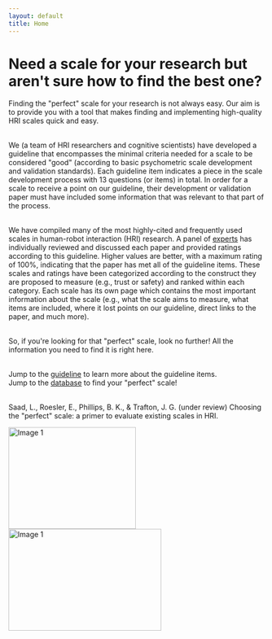 ```yaml
---
layout: default
title: Home
---
```


# Need a scale for your research but aren't sure how to find the best one?

Finding the "perfect" scale for your research is not always easy. Our aim is to provide you with a tool that makes finding and implementing high-quality HRI scales quick and easy.

<br>We (a team of HRI researchers and cognitive scientists) have developed a guideline that encompasses the minimal criteria needed for a scale to be considered "good" (according to basic psychometric scale development and validation standards). Each guideline item indicates a piece in the scale development process with 13 questions (or items) in total. In order for a scale to receive a point on our guideline, their development or validation paper must have included some information that was relevant to that part of the process. 

<br>We have compiled many of the most highly-cited and frequently used scales in human-robot interaction (HRI) research. A panel of [experts](/team) has individually reviewed and discussed each paper and provided ratings according to this guideline. Higher values are better, with a maximum rating of 100%, indicating that the paper has met all of the guideline items. These scales and ratings have been categorized according to the construct they are proposed to measure (e.g., trust or safety) and ranked within each category. Each scale has its own page which contains the most important information about the scale (e.g., what the scale aims to measure, what items are included, where it lost points on our guideline, direct links to the paper, and much more). 

<br>So, if you're looking for that "perfect" scale, look no further! All the information you need to find it is right here.

<br>Jump to the [guideline](/guideline) to learn more about the guideline items. 
<br>Jump to the [database](/Database) to find your "perfect" scale!


<br> Saad, L., Roesler, E., Phillips, B. K., & Trafton, J. G. (under review) Choosing the "perfect" scale: a primer to evaluate existing scales in HRI. 


<img src = "{{site.image-path}}/psychometrics-and-scale-dev.jpg" width="250" height="200" alt="Image 1"> <img src = "{{site.image-path}}/HRI.jpg" width="300" height="200" alt="Image 1"> 

[<a href="/assets/pdf/THRI_ScaleGuidelines_2024_10.4.24.pdf" target="_blank">Download the perfect scales paper</a>]: #
